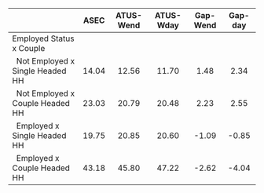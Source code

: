 
|                      |         ASEC |    ATUS-Wend |    ATUS-Wday |     Gap-Wend |      Gap-day |
| -------------------- | :----------: | :----------: | :----------: | :----------: | :----------: |
| Employed Status x Couple |              |              |              |              |              |
| &nbsp;&nbsp;Not Employed x Single Headed HH |        14.04 |        12.56 |        11.70 |         1.48 |         2.34 |
| &nbsp;&nbsp;Not Employed x Couple Headed HH |        23.03 |        20.79 |        20.48 |         2.23 |         2.55 |
| &nbsp;&nbsp;Employed x Single Headed HH |        19.75 |        20.85 |        20.60 |        -1.09 |        -0.85 |
| &nbsp;&nbsp;Employed x Couple Headed HH |        43.18 |        45.80 |        47.22 |        -2.62 |        -4.04 |

